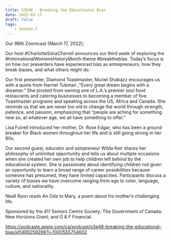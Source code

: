 ```yaml
---
title: S3E48 - Breaking the Educational Bias
date: 2022-03-17
draft: false
tags:
    - Season-3
---
```


Our 98th Zoomcast (March 17, 2022);

Our host #CharlotteSistaCFerrell announces our third week of exploring the #InternationalWomensHistoryMonth theme #breakthebias. Today’s focus is on how our presenters have experienced bias as entrepreneurs; how they break biases, and what others might do.

Our first presenter, Diamond Toastmaster, Muriel Shabazz encourages us with a quote from Harriet Tubman ,“Every great dream begins with a dreamer.” She pivoted from owning one of L.A.’s premier soul food restaurants and catering businesses to becoming a member of five Toastmaster programs and speaking across the US, Africa and Canada. She reminds us that we are never too old to change the world through strength, patience, and passion, emphasizing that “people are aching for something new so, at whatever age, we all have something to offer.”

Lisa Futrell introduced her mother, Dr. Rose Edgar, who has been a ground breaker for Black women throughout her life and is still going strong in her 80s.

Our second guest, educator and solopreneur Wilda Keir shares her philosophy of unlimited opportunity and tells us about multiple occasions when she created her own job to help children left behind by the educational system. She is passionate about identifying children not given an opportunity to learn a broad range of career possibilities because someone has presumed, they have limited capacities. Participants discuss a variety of biases we have overcome ranging from age to color, language, culture, and nationality.

Neall Ryon reads An Ode to Mary, a poem about his mother’s challenging life.

Sponsored by the 411 Seniors Centre Society; The Government of Canada: New Horizons Grant; and G & F Financial.

https://podcasts.apple.com/ca/podcast/s3e48-breaking-the-educational-bias/id1489259286?i=1000555754602
